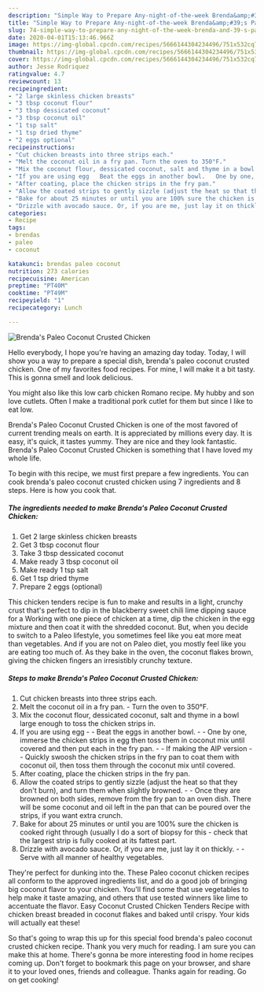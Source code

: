```yaml
---
description: "Simple Way to Prepare Any-night-of-the-week Brenda&amp;#39;s Paleo Coconut Crusted Chicken"
title: "Simple Way to Prepare Any-night-of-the-week Brenda&amp;#39;s Paleo Coconut Crusted Chicken"
slug: 74-simple-way-to-prepare-any-night-of-the-week-brenda-and-39-s-paleo-coconut-crusted-chicken
date: 2020-04-01T15:13:46.966Z
image: https://img-global.cpcdn.com/recipes/5666144304234496/751x532cq70/brendas-paleo-coconut-crusted-chicken-recipe-main-photo.jpg
thumbnail: https://img-global.cpcdn.com/recipes/5666144304234496/751x532cq70/brendas-paleo-coconut-crusted-chicken-recipe-main-photo.jpg
cover: https://img-global.cpcdn.com/recipes/5666144304234496/751x532cq70/brendas-paleo-coconut-crusted-chicken-recipe-main-photo.jpg
author: Jesse Rodriquez
ratingvalue: 4.7
reviewcount: 13
recipeingredient:
- "2 large skinless chicken breasts"
- "3 tbsp coconut flour"
- "3 tbsp dessicated coconut"
- "3 tbsp coconut oil"
- "1 tsp salt"
- "1 tsp dried thyme"
- "2 eggs optional"
recipeinstructions:
- "Cut chicken breasts into three strips each."
- "Melt the coconut oil in a fry pan. Turn the oven to 350°F."
- "Mix the coconut flour, dessicated coconut, salt and thyme in a bowl large enough to toss the chicken strips in."
- "If you are using egg   Beat the eggs in another bowl.   One by one, immerse the chicken strips in egg then toss them in coconut mix until covered and then put each in the fry pan.  If making the AIP version   Quickly swoosh the chicken strips in the fry pan to coat them with coconut oil, then toss them through the coconut mix until covered."
- "After coating, place the chicken strips in the fry pan."
- "Allow the coated strips to gently sizzle (adjust the heat so that they don&#39;t burn), and turn them when slightly browned.   Once they are browned on both sides, remove from the fry pan to an oven dish. There will be some coconut and oil left in the pan that can be poured over the strips, if you want extra crunch."
- "Bake for about 25 minutes or until you are 100% sure the chicken is cooked right through (usually I do a sort of biopsy for this - check that the largest strip is fully cooked at its fattest part."
- "Drizzle with avocado sauce. Or, if you are me, just lay it on thickly.   Serve with all manner of healthy vegetables."
categories:
- Recipe
tags:
- brendas
- paleo
- coconut

katakunci: brendas paleo coconut 
nutrition: 273 calories
recipecuisine: American
preptime: "PT40M"
cooktime: "PT49M"
recipeyield: "1"
recipecategory: Lunch

---
```



![Brenda&#39;s Paleo Coconut Crusted Chicken](https://img-global.cpcdn.com/recipes/5666144304234496/751x532cq70/brendas-paleo-coconut-crusted-chicken-recipe-main-photo.jpg)

Hello everybody, I hope you're having an amazing day today. Today, I will show you a way to prepare a special dish, brenda&#39;s paleo coconut crusted chicken. One of my favorites food recipes. For mine, I will make it a bit tasty. This is gonna smell and look delicious.

You might also like this low carb chicken Romano recipe. My hubby and son love cutlets. Often I make a traditional pork cutlet for them but since I like to eat low.

Brenda&#39;s Paleo Coconut Crusted Chicken is one of the most favored of current trending meals on earth. It is appreciated by millions every day. It is easy, it's quick, it tastes yummy. They are nice and they look fantastic. Brenda&#39;s Paleo Coconut Crusted Chicken is something that I have loved my whole life.


To begin with this recipe, we must first prepare a few ingredients. You can cook brenda&#39;s paleo coconut crusted chicken using 7 ingredients and 8 steps. Here is how you cook that.

##### The ingredients needed to make Brenda&#39;s Paleo Coconut Crusted Chicken:

1. Get 2 large skinless chicken breasts
1. Get 3 tbsp coconut flour
1. Take 3 tbsp dessicated coconut
1. Make ready 3 tbsp coconut oil
1. Make ready 1 tsp salt
1. Get 1 tsp dried thyme
1. Prepare 2 eggs (optional)


This chicken tenders recipe is fun to make and results in a light, crunchy crust that&#39;s perfect to dip in the blackberry sweet chili lime dipping sauce for a Working with one piece of chicken at a time, dip the chicken in the egg mixture and then coat it with the shredded coconut. But, when you decide to switch to a Paleo lifestyle, you sometimes feel like you eat more meat than vegetables. And if you are not on Paleo diet, you mostly feel like you are eating too much of. As they bake in the oven, the coconut flakes brown, giving the chicken fingers an irresistibly crunchy texture. 

##### Steps to make Brenda&#39;s Paleo Coconut Crusted Chicken:

1. Cut chicken breasts into three strips each.
1. Melt the coconut oil in a fry pan. - Turn the oven to 350°F.
1. Mix the coconut flour, dessicated coconut, salt and thyme in a bowl large enough to toss the chicken strips in.
1. If you are using egg -  -  Beat the eggs in another bowl. -  -  One by one, immerse the chicken strips in egg then toss them in coconut mix until covered and then put each in the fry pan. -  - If making the AIP version -  -  Quickly swoosh the chicken strips in the fry pan to coat them with coconut oil, then toss them through the coconut mix until covered.
1. After coating, place the chicken strips in the fry pan.
1. Allow the coated strips to gently sizzle (adjust the heat so that they don&#39;t burn), and turn them when slightly browned. -  -  Once they are browned on both sides, remove from the fry pan to an oven dish. There will be some coconut and oil left in the pan that can be poured over the strips, if you want extra crunch.
1. Bake for about 25 minutes or until you are 100% sure the chicken is cooked right through (usually I do a sort of biopsy for this - check that the largest strip is fully cooked at its fattest part.
1. Drizzle with avocado sauce. Or, if you are me, just lay it on thickly.  -  - Serve with all manner of healthy vegetables.


They&#39;re perfect for dunking into the. These Paleo coconut chicken recipes all conform to the approved ingredients list, and do a good job of bringing big coconut flavor to your chicken. You&#39;ll find some that use vegetables to help make it taste amazing, and others that use tested winners like lime to accentuate the flavor. Easy Coconut Crusted Chicken Tenders Recipe with chicken breast breaded in coconut flakes and baked until crispy. Your kids will actually eat these! 

So that's going to wrap this up for this special food brenda&#39;s paleo coconut crusted chicken recipe. Thank you very much for reading. I am sure you can make this at home. There's gonna be more interesting food in home recipes coming up. Don't forget to bookmark this page on your browser, and share it to your loved ones, friends and colleague. Thanks again for reading. Go on get cooking!
